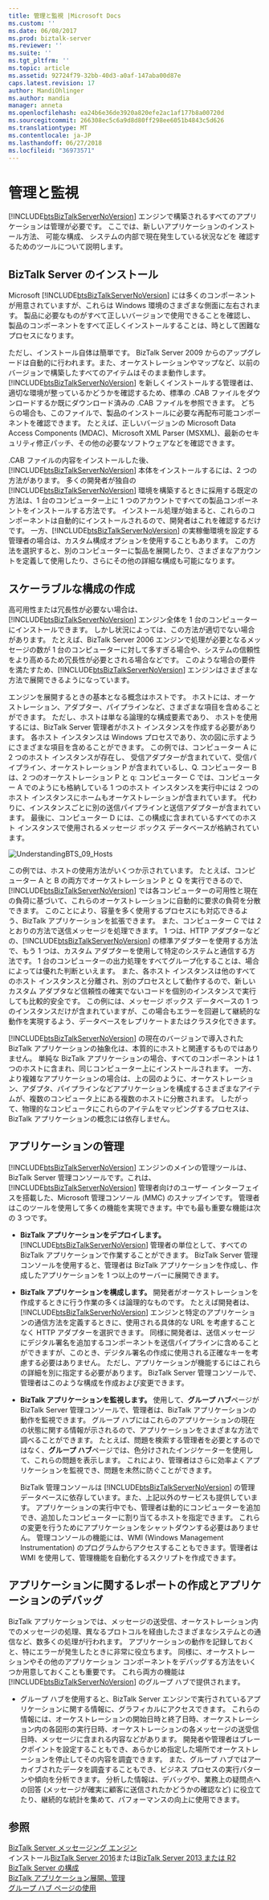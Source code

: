 ```yaml
---
title: 管理と監視 |Microsoft Docs
ms.custom: ''
ms.date: 06/08/2017
ms.prod: biztalk-server
ms.reviewer: ''
ms.suite: ''
ms.tgt_pltfrm: ''
ms.topic: article
ms.assetid: 92724f79-32bb-40d3-a0af-147aba00d87e
caps.latest.revision: 17
author: MandiOhlinger
ms.author: mandia
manager: anneta
ms.openlocfilehash: ea24b6e36de3920a820efe2ac1af177b8a00720d
ms.sourcegitcommit: 266308ec5c6a9d8d80ff298ee6051b4843c5d626
ms.translationtype: MT
ms.contentlocale: ja-JP
ms.lasthandoff: 06/27/2018
ms.locfileid: "36973571"
---
```

# <a name="management-and-monitoring"></a>管理と監視
[!INCLUDE[btsBizTalkServerNoVersion](../includes/btsbiztalkservernoversion-md.md)] エンジンで構築されるすべてのアプリケーションは管理が必要です。 ここでは、新しいアプリケーションのインストール方法、 可能な構成、 システムの内部で現在発生している状況などを 確認するためのツールについて説明します。  
  
## <a name="installing-biztalk-server"></a>BizTalk Server のインストール  
 Microsoft [!INCLUDE[btsBizTalkServerNoVersion](../includes/btsbiztalkservernoversion-md.md)] には多くのコンポーネントが用意されていますが、これらは Windows 環境のさまざまな側面に左右されます。 製品に必要なものがすべて正しいバージョンで使用できることを確認し、製品のコンポーネントをすべて正しくインストールすることは、時として困難なプロセスになります。  
  
 ただし、インストール自体は簡単です。 BizTalk Server 2009 からのアップグレードは自動的に行われます。また、オーケストレーションやマップなど、以前のバージョンで構築したすべてのアイテムはそのまま動作します。 [!INCLUDE[btsBizTalkServerNoVersion](../includes/btsbiztalkservernoversion-md.md)] を新しくインストールする管理者は、適切な環境が整っているかどうかを確認するため、標準の .CAB ファイルをダウンロードするか既にダウンロード済みの .CAB ファイルを参照できます。 どちらの場合も、このファイルで、製品のインストールに必要な再配布可能コンポーネントを確認できます。 たとえば、正しいバージョンの Microsoft Data Access Components (MDAC)、Microsoft XML Parser (MSXML)、最新のセキュリティ修正パッチ、その他の必要なソフトウェアなどを確認できます。  
  
 .CAB ファイルの内容をインストールした後、[!INCLUDE[btsBizTalkServerNoVersion](../includes/btsbiztalkservernoversion-md.md)] 本体をインストールするには、2 つの方法があります。 多くの開発者が独自の [!INCLUDE[btsBizTalkServerNoVersion](../includes/btsbiztalkservernoversion-md.md)] 環境を構築するときに採用する既定の方法は、1 台のコンピューター上に 1 つのアカウントですべての製品コンポーネントをインストールする方法です。 インストール処理が始まると、これらのコンポーネントは自動的にインストールされるので、開発者はこれを確認するだけです。 一方、[!INCLUDE[btsBizTalkServerNoVersion](../includes/btsbiztalkservernoversion-md.md)] の実稼働環境を設定する管理者の場合は、カスタム構成オプションを使用することもあります。 この方法を選択すると、別のコンピューターに製品を展開したり、さまざまなアカウントを定義して使用したり、さらにその他の詳細な構成も可能になります。  
  
## <a name="creating-scalable-configurations"></a>スケーラブルな構成の作成  
 高可用性または冗長性が必要ない場合は、[!INCLUDE[btsBizTalkServerNoVersion](../includes/btsbiztalkservernoversion-md.md)] エンジン全体を 1 台のコンピューターにインストールできます。 しかし状況によっては、この方法が適切でない場合があります。 たとえば、BizTalk Server 2006 エンジンで処理が必要となるメッセージの数が 1 台のコンピューターに対して多すぎる場合や、システムの信頼性をより高めるため冗長性が必要とされる場合などです。 このような場合の要件を満たすため、[!INCLUDE[btsBizTalkServerNoVersion](../includes/btsbiztalkservernoversion-md.md)] エンジンはさまざまな方法で展開できるようになっています。  
  
 エンジンを展開するときの基本となる概念はホストです。 ホストには、オーケストレーション、アダプター、パイプラインなど、さまざまな項目を含めることができます。 ただし、ホストは単なる論理的な構成要素であり、 ホストを使用するには、BizTalk Server 管理者がホスト インスタンスを作成する必要があります。 各ホスト インスタンスは Windows プロセスであり、次の図に示すようにさまざまな項目を含めることができます。 この例では、コンピューター A に 2 つのホスト インスタンスが存在し、 受信アダプターが含まれていて、受信パイプライン、オーケストレーション P が含まれているし、Q. コンピューター B は、2 つのオーケストレーション P と q: コンピューター C では、コンピューター A でのようにも格納している 1 つのホスト インスタンスを実行中には 2 つのホスト インスタンスにホームもオーケストレーションが含まれています。 代わりに、インスタンスごとに別の送信パイプラインと送信アダプターが含まれています。 最後に、コンピューター D には、この構成に含まれているすべてのホスト インスタンスで使用されるメッセージ ボックス データベースが格納されています。  
  
 ![](../core/media/understandingbts-09-hosts.gif "UnderstandingBTS_09_Hosts")  
  
 この例では、ホストの使用方法がいくつか示されています。 たとえば、コンピューター A と B の両方でオーケストレーション P と Q を実行できるので、[!INCLUDE[btsBizTalkServerNoVersion](../includes/btsbiztalkservernoversion-md.md)] では各コンピューターの可用性と現在の負荷に基づいて、これらのオーケストレーションに自動的に要求の負荷を分散できます。 このことにより、容量を多く使用するプロセスにも対応できるよう、BizTalk アプリケーションを拡張できます。 また、コンピューター C では 2 とおりの方法で送信メッセージを処理できます。 1 つは、HTTP アダプターなどの、[!INCLUDE[btsBizTalkServerNoVersion](../includes/btsbiztalkservernoversion-md.md)] の標準アダプターを使用する方法で、もう 1 つは、カスタム アダプターを使用して特定のシステムと通信する方法です。 1 台のコンピューターの出力処理をすべてグループ化することは、場合によっては優れた判断といえます。 また、各ホスト インスタンスは他のすべてのホスト インスタンスと分離され、別のプロセスとして動作するので、新しいカスタム アダプタなど信頼性の確実でないコードを個別のインスタンスで実行しても比較的安全です。 この例には、メッセージ ボックス データベースの 1 つのインスタンスだけが含まれていますが、この場合もエラーを回避して継続的な動作を実現するよう、データベースをレプリケートまたはクラスタ化できます。  
  
 [!INCLUDE[btsBizTalkServerNoVersion](../includes/btsbiztalkservernoversion-md.md)] の現在のバージョンで導入された BizTalk アプリケーションの抽象化は、本質的にホストと関連するものではありません。 単純な BizTalk アプリケーションの場合、すべてのコンポーネントは 1 つのホストに含まれ、同じコンピューター上にインストールされます。 一方、より複雑なアプリケーションの場合は、上の図のように、オーケストレーション、アダプタ、パイプラインなどアプリケーションを構成するさまざまなアイテムが、複数のコンピュータ上にある複数のホストに分散されます。 したがって、物理的なコンピュータにこれらのアイテムをマッピングするプロセスは、BizTalk アプリケーションの概念には依存しません。  
  
## <a name="managing-applications"></a>アプリケーションの管理  
 [!INCLUDE[btsBizTalkServerNoVersion](../includes/btsbiztalkservernoversion-md.md)] エンジンのメインの管理ツールは、BizTalk Server 管理コンソールです。これは、[!INCLUDE[btsBizTalkServerNoVersion](../includes/btsbiztalkservernoversion-md.md)] 管理者向けのユーザー インターフェイスを搭載した、Microsoft 管理コンソール (MMC) のスナップインです。 管理者はこのツールを使用して多くの機能を実現できます。中でも最も重要な機能は次の 3 つです。  
  
- **BizTalk アプリケーションをデプロイします。** [!INCLUDE[btsBizTalkServerNoVersion](../includes/btsbiztalkservernoversion-md.md)] 管理者の単位として、すべての BizTalk アプリケーションで作業することができます。 BizTalk Server 管理コンソールを使用すると、管理者は BizTalk アプリケーションを作成し、作成したアプリケーションを 1 つ以上のサーバーに展開できます。  
  
- **BizTalk アプリケーションを構成します。** 開発者がオーケストレーションを作成するときに行う作業の多くは論理的なものです。 たとえば開発者は、[!INCLUDE[btsBizTalkServerNoVersion](../includes/btsbiztalkservernoversion-md.md)] エンジンと特定のアプリケーションの通信方法を定義するときに、使用される具体的な URL を考慮することなく HTTP アダプターを選択できます。 同様に開発者は、送信メッセージにデジタル署名を追加するコンポーネントを送信パイプラインに含めることができますが、このとき、デジタル署名の作成に使用される正確なキーを考慮する必要はありません。 ただし、アプリケーションが機能するにはこれらの詳細を別に指定する必要があります。 BizTalk Server 管理コンソールで、管理者はこのような構成を作成および変更できます。  
  
- **BizTalk アプリケーションを監視します。** 使用して、**グループ ハブ**ページが BizTalk Server 管理コンソールで、管理者は、BizTalk アプリケーションの動作を監視できます。 グループ ハブにはこれらのアプリケーションの現在の状態に関する情報が示されるので、アプリケーションをさまざまな方法で調べることができます。 たとえば、問題を検索する管理者を必要とするのではなく、**グループ ハブ**ページでは、色分けされたインジケーターを使用して、これらの問題を表示します。 これにより、管理者はさらに効率よくアプリケーションを監視でき、問題を未然に防ぐことができます。  
  
  BizTalk 管理コンソールは [!INCLUDE[btsBizTalkServerNoVersion](../includes/btsbiztalkservernoversion-md.md)] の管理データベースに依存しています。また、上記以外のサービスも提供しています。 アプリケーションの実行中でも、管理者は動的にコンピューターを追加でき、追加したコンピューターに割り当てるホストを指定できます。 これらの変更を行うためにアプリケーションをシャットダウンする必要はありません。 管理コンソールの機能には、WMI (Windows Management Instrumentation) のプログラムからアクセスすることもできます。管理者は WMI を使用して、管理機能を自動化するスクリプトを作成できます。  
  
## <a name="reporting-on-and-debugging-applications"></a>アプリケーションに関するレポートの作成とアプリケーションのデバッグ  
 BizTalk アプリケーションでは、メッセージの送受信、オーケストレーション内でのメッセージの処理、異なるプロトコルを経由したさまざまなシステムとの通信など、数多くの処理が行われます。 アプリケーションの動作を記録しておくと、特にエラーが発生したときに非常に役立ちます。 同様に、オーケストレーションやその他のアプリケーション コンポーネントをデバッグする方法をいくつか用意しておくことも重要です。 これら両方の機能は [!INCLUDE[btsBizTalkServerNoVersion](../includes/btsbiztalkservernoversion-md.md)] のグループ ハブで提供されます。  
  
-   グループ ハブを使用すると、BizTalk Server エンジンで実行されているアプリケーションに関する情報に、グラフィカルにアクセスできます。 これらの情報には、オーケストレーションの開始日時と終了日時、オーケストレーション内の各図形の実行日時、オーケストレーションの各メッセージの送受信日時、メッセージに含まれる内容などがあります。 開発者や管理者はブレークポイントを設定することもでき、あらかじめ指定した場所でオーケストレーションを停止してその内容を調査できます。 また、グループ ハブではアーカイブされたデータを調査することもでき、ビジネス プロセスの実行パターンや傾向を分析できます。 分析した情報は、デバッグや、業務上の疑問点への回答 (メッセージが確実に顧客に送信されたかどうかの確認など) に役立てたり、継続的な統計を集めて、パフォーマンスの向上に使用できます。  
  
## <a name="see-also"></a>参照  
 [BizTalk Server メッセージング エンジン](../core/the-biztalk-server-messaging-engine.md)   
インストール[BizTalk Server 2016](../install-and-config-guides/biztalk-server-2016-what-s-new-and-installation.md)または[BizTalk Server 2013 または R2](../install-and-config-guides/biztalk-server-2013-and-2013-r2-what-s-new-install-and-upgrade.md)    
[BizTalk Server の構成](../install-and-config-guides/configure-biztalk-server.md)  
 [BizTalk アプリケーション展開、管理](../core/deploying-and-managing-biztalk-applications.md)   
 [グループ ハブ ページの使用](../core/using-the-group-hub-page.md)